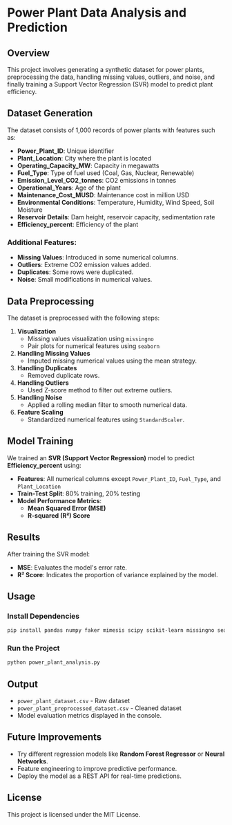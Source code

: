 # Power Plant Data Analysis and Prediction

## Overview
This project involves generating a synthetic dataset for power plants, preprocessing the data, handling missing values, outliers, and noise, and finally training a Support Vector Regression (SVR) model to predict plant efficiency.

## Dataset Generation
The dataset consists of 1,000 records of power plants with features such as:
- **Power_Plant_ID**: Unique identifier
- **Plant_Location**: City where the plant is located
- **Operating_Capacity_MW**: Capacity in megawatts
- **Fuel_Type**: Type of fuel used (Coal, Gas, Nuclear, Renewable)
- **Emission_Level_CO2_tonnes**: CO2 emissions in tonnes
- **Operational_Years**: Age of the plant
- **Maintenance_Cost_MUSD**: Maintenance cost in million USD
- **Environmental Conditions**: Temperature, Humidity, Wind Speed, Soil Moisture
- **Reservoir Details**: Dam height, reservoir capacity, sedimentation rate
- **Efficiency_percent**: Efficiency of the plant

### Additional Features:
- **Missing Values**: Introduced in some numerical columns.
- **Outliers**: Extreme CO2 emission values added.
- **Duplicates**: Some rows were duplicated.
- **Noise**: Small modifications in numerical values.

## Data Preprocessing
The dataset is preprocessed with the following steps:
1. **Visualization**
   - Missing values visualization using `missingno`
   - Pair plots for numerical features using `seaborn`
2. **Handling Missing Values**
   - Imputed missing numerical values using the mean strategy.
3. **Handling Duplicates**
   - Removed duplicate rows.
4. **Handling Outliers**
   - Used Z-score method to filter out extreme outliers.
5. **Handling Noise**
   - Applied a rolling median filter to smooth numerical data.
6. **Feature Scaling**
   - Standardized numerical features using `StandardScaler`.

## Model Training
We trained an **SVR (Support Vector Regression)** model to predict **Efficiency_percent** using:
- **Features**: All numerical columns except `Power_Plant_ID`, `Fuel_Type`, and `Plant_Location`
- **Train-Test Split**: 80% training, 20% testing
- **Model Performance Metrics**:
  - **Mean Squared Error (MSE)**
  - **R-squared (R²) Score**

## Results
After training the SVR model:
- **MSE**: Evaluates the model's error rate.
- **R² Score**: Indicates the proportion of variance explained by the model.

## Usage
### Install Dependencies
```sh
pip install pandas numpy faker mimesis scipy scikit-learn missingno seaborn matplotlib
```

### Run the Project
```sh
python power_plant_analysis.py
```

## Output
- `power_plant_dataset.csv` - Raw dataset
- `power_plant_preprocessed_dataset.csv` - Cleaned dataset
- Model evaluation metrics displayed in the console.

## Future Improvements
- Try different regression models like **Random Forest Regressor** or **Neural Networks**.
- Feature engineering to improve predictive performance.
- Deploy the model as a REST API for real-time predictions.

## License
This project is licensed under the MIT License.
